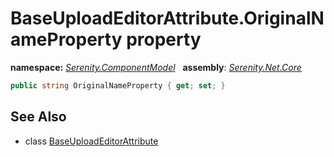 # BaseUploadEditorAttribute.OriginalNameProperty property
**namespace:** *[Serenity.ComponentModel](../../README.md#serenity.componentmodel-namespace)*   **assembly**: *[Serenity.Net.Core](../../README.md)*

```csharp
public string OriginalNameProperty { get; set; }
```

## See Also

* class [BaseUploadEditorAttribute](../BaseUploadEditorAttribute.md)